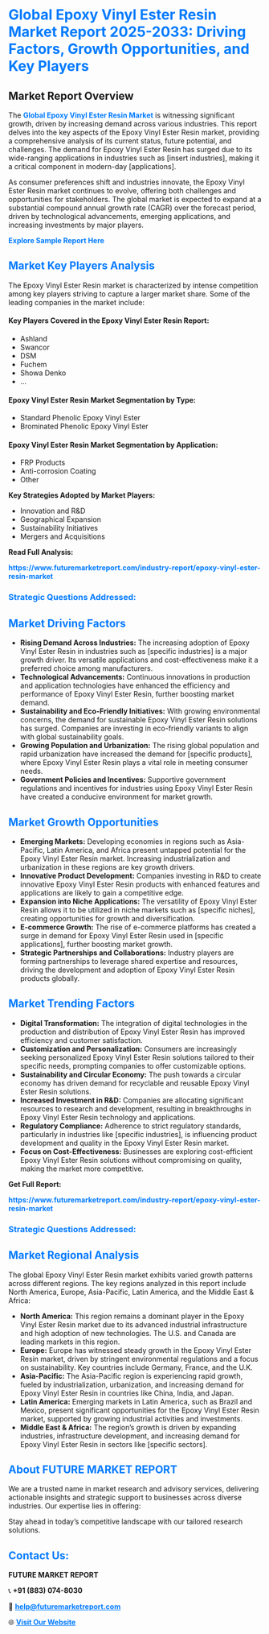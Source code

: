 <h1 style="color: #007BFF;">Global Epoxy Vinyl Ester Resin Market Report 2025-2033: Driving Factors, Growth Opportunities, and Key Players</h1>

<section id="overview">
<h2>Market Report Overview</h2>
<p>The <a href="https://www.futuremarketreport.com/industry-report/epoxy-vinyl-ester-resin-market" style="color: #007BFF; text-decoration: none;"><strong>Global Epoxy Vinyl Ester Resin Market</strong></a> is witnessing significant growth, driven by increasing demand across various industries. This report delves into the key aspects of the Epoxy Vinyl Ester Resin market, providing a comprehensive analysis of its current status, future potential, and challenges. The demand for Epoxy Vinyl Ester Resin has surged due to its wide-ranging applications in industries such as [insert industries], making it a critical component in modern-day [applications].</p>
<p>As consumer preferences shift and industries innovate, the Epoxy Vinyl Ester Resin market continues to evolve, offering both challenges and opportunities for stakeholders. The global market is expected to expand at a substantial compound annual growth rate (CAGR) over the forecast period, driven by technological advancements, emerging applications, and increasing investments by major players.</p>
</section>

<section id="overview">
<p><a href="https://www.futuremarketreport.com/request-sample/reportId=105759" style="color: #007BFF; text-decoration: none;"><strong>Explore Sample Report Here</strong></a></p>
</section>

<section id="key-players">
<h2 style="color: #007BFF;">Market Key Players Analysis</h2>
<p>The Epoxy Vinyl Ester Resin market is characterized by intense competition among key players striving to capture a larger market share. Some of the leading companies in the market include:</p>
<h4>Key Players Covered in the Epoxy Vinyl Ester Resin Report:</h4>
<ul><li>Ashland</li><li>Swancor</li><li>DSM</li><li>Fuchem</li><li>Showa Denko</li><li>...</li></ul>
<h4>Epoxy Vinyl Ester Resin Market Segmentation by Type:</h4>
<ul><li>Standard Phenolic Epoxy Vinyl Ester</li><li>Brominated Phenolic Epoxy Vinyl Ester</li></ul>

<h4>Epoxy Vinyl Ester Resin Market Segmentation by Application:</h4>
<ul><li>FRP Products</li><li>Anti-corrosion Coating</li><li>Other</li></ul>
<p><strong>Key Strategies Adopted by Market Players:</strong></p>
<ul>
<li>Innovation and R&D</li>
<li>Geographical Expansion</li>
<li>Sustainability Initiatives</li>
<li>Mergers and Acquisitions</li>
</ul>
</section>

<section>
<p><strong>Read Full Analysis: </strong></p><a href="https://www.futuremarketreport.com/industry-report/epoxy-vinyl-ester-resin-market" style="color: #007BFF; text-decoration: none;"><strong>https://www.futuremarketreport.com/industry-report/epoxy-vinyl-ester-resin-market</strong></a>
<h3 style="color: #007BFF;">Strategic Questions Addressed:</h3>
</section>

<section id="driving-factors">
<h2 style="color: #007BFF;">Market Driving Factors</h2>
<ul>
<li><strong>Rising Demand Across Industries:</strong> The increasing adoption of Epoxy Vinyl Ester Resin in industries such as [specific industries] is a major growth driver. Its versatile applications and cost-effectiveness make it a preferred choice among manufacturers.</li>
<li><strong>Technological Advancements:</strong> Continuous innovations in production and application technologies have enhanced the efficiency and performance of Epoxy Vinyl Ester Resin, further boosting market demand.</li>
<li><strong>Sustainability and Eco-Friendly Initiatives:</strong> With growing environmental concerns, the demand for sustainable Epoxy Vinyl Ester Resin solutions has surged. Companies are investing in eco-friendly variants to align with global sustainability goals.</li>
<li><strong>Growing Population and Urbanization:</strong> The rising global population and rapid urbanization have increased the demand for [specific products], where Epoxy Vinyl Ester Resin plays a vital role in meeting consumer needs.</li>
<li><strong>Government Policies and Incentives:</strong> Supportive government regulations and incentives for industries using Epoxy Vinyl Ester Resin have created a conducive environment for market growth.</li>
</ul>
</section>

<section id="growth-opportunities">
<h2 style="color: #007BFF;">Market Growth Opportunities</h2>
<ul>
<li><strong>Emerging Markets:</strong> Developing economies in regions such as Asia-Pacific, Latin America, and Africa present untapped potential for the Epoxy Vinyl Ester Resin market. Increasing industrialization and urbanization in these regions are key growth drivers.</li>
<li><strong>Innovative Product Development:</strong> Companies investing in R&D to create innovative Epoxy Vinyl Ester Resin products with enhanced features and applications are likely to gain a competitive edge.</li>
<li><strong>Expansion into Niche Applications:</strong> The versatility of Epoxy Vinyl Ester Resin allows it to be utilized in niche markets such as [specific niches], creating opportunities for growth and diversification.</li>
<li><strong>E-commerce Growth:</strong> The rise of e-commerce platforms has created a surge in demand for Epoxy Vinyl Ester Resin used in [specific applications], further boosting market growth.</li>
<li><strong>Strategic Partnerships and Collaborations:</strong> Industry players are forming partnerships to leverage shared expertise and resources, driving the development and adoption of Epoxy Vinyl Ester Resin products globally.</li>
</ul>
</section>

<section id="trending-factors">
<h2 style="color: #007BFF;">Market Trending Factors</h2>
<ul>
<li><strong>Digital Transformation:</strong> The integration of digital technologies in the production and distribution of Epoxy Vinyl Ester Resin has improved efficiency and customer satisfaction.</li>
<li><strong>Customization and Personalization:</strong> Consumers are increasingly seeking personalized Epoxy Vinyl Ester Resin solutions tailored to their specific needs, prompting companies to offer customizable options.</li>
<li><strong>Sustainability and Circular Economy:</strong> The push towards a circular economy has driven demand for recyclable and reusable Epoxy Vinyl Ester Resin solutions.</li>
<li><strong>Increased Investment in R&D:</strong> Companies are allocating significant resources to research and development, resulting in breakthroughs in Epoxy Vinyl Ester Resin technology and applications.</li>
<li><strong>Regulatory Compliance:</strong> Adherence to strict regulatory standards, particularly in industries like [specific industries], is influencing product development and quality in the Epoxy Vinyl Ester Resin market.</li>
<li><strong>Focus on Cost-Effectiveness:</strong> Businesses are exploring cost-efficient Epoxy Vinyl Ester Resin solutions without compromising on quality, making the market more competitive.</li>
</ul>
</section>

<section>
<p><strong>Get Full Report: </strong></p><a href="https://www.futuremarketreport.com/industry-report/epoxy-vinyl-ester-resin-market" style="color: #007BFF; text-decoration: none;"><strong>https://www.futuremarketreport.com/industry-report/epoxy-vinyl-ester-resin-market</strong></a>
<h3 style="color: #007BFF;">Strategic Questions Addressed:</h3>
</section>


<section id="regional-analysis">
<h2 style="color: #007BFF;">Market Regional Analysis</h2>
<p>The global Epoxy Vinyl Ester Resin market exhibits varied growth patterns across different regions. The key regions analyzed in this report include North America, Europe, Asia-Pacific, Latin America, and the Middle East & Africa:</p>
<ul>
<li><strong>North America:</strong> This region remains a dominant player in the Epoxy Vinyl Ester Resin market due to its advanced industrial infrastructure and high adoption of new technologies. The U.S. and Canada are leading markets in this region.</li>
<li><strong>Europe:</strong> Europe has witnessed steady growth in the Epoxy Vinyl Ester Resin market, driven by stringent environmental regulations and a focus on sustainability. Key countries include Germany, France, and the U.K.</li>
<li><strong>Asia-Pacific:</strong> The Asia-Pacific region is experiencing rapid growth, fueled by industrialization, urbanization, and increasing demand for Epoxy Vinyl Ester Resin in countries like China, India, and Japan.</li>
<li><strong>Latin America:</strong> Emerging markets in Latin America, such as Brazil and Mexico, present significant opportunities for the Epoxy Vinyl Ester Resin market, supported by growing industrial activities and investments.</li>
<li><strong>Middle East & Africa:</strong> The region’s growth is driven by expanding industries, infrastructure development, and increasing demand for Epoxy Vinyl Ester Resin in sectors like [specific sectors].</li>
</ul>
</section>

<footer>
<h2 style="color: #007BFF;">About FUTURE MARKET REPORT</h2>
<p>We are a trusted name in market research and advisory services, delivering actionable insights and strategic support to businesses across diverse industries. Our expertise lies in offering:</p>

<p>Stay ahead in today’s competitive landscape with our tailored research solutions.</p>

<h2 style="color: #007BFF;">Contact Us:</h2>
<p><strong>FUTURE MARKET REPORT</strong></p>
<p>📞 <strong>+91 (883) 074-8030</strong></p>
<p>📧 <strong><a href="mailto:help@futuremarketreport.com" style="color: #007BFF;">help@futuremarketreport.com</a></strong></p>
<p>🌐 <strong><a href="https://www.futuremarketreport.com/" style="color: #007BFF;">Visit Our Website</a></strong></p>
</footer>